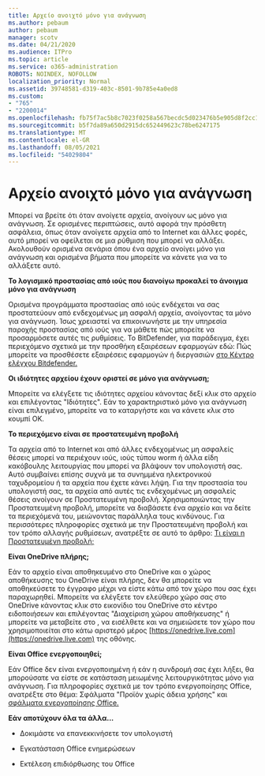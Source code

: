 ```yaml
---
title: Αρχείο ανοιχτό μόνο για ανάγνωση
ms.author: pebaum
author: pebaum
manager: scotv
ms.date: 04/21/2020
ms.audience: ITPro
ms.topic: article
ms.service: o365-administration
ROBOTS: NOINDEX, NOFOLLOW
localization_priority: Normal
ms.assetid: 39748581-d319-403c-8501-9b785e4a0ed8
ms.custom:
- "765"
- "2200014"
ms.openlocfilehash: fb75f7ac5b8c7023f0258a567becdc5d023476b5e905d8f2cc17479faea76af1
ms.sourcegitcommit: b5f7da89a650d2915dc652449623c78be6247175
ms.translationtype: MT
ms.contentlocale: el-GR
ms.lasthandoff: 08/05/2021
ms.locfileid: "54029804"
---
```

# <a name="file-open-read-only"></a>Αρχείο ανοιχτό μόνο για ανάγνωση

Μπορεί να βρείτε ότι όταν ανοίγετε αρχεία, ανοίγουν ως μόνο για ανάγνωση. Σε ορισμένες περιπτώσεις, αυτό αφορά την πρόσθετη ασφάλεια, όπως όταν ανοίγετε αρχεία από το Internet και άλλες φορές, αυτό μπορεί να οφείλεται σε μια ρύθμιση που μπορεί να αλλάξει. Ακολουθούν ορισμένα σενάρια όπου ένα αρχείο ανοίγει μόνο για ανάγνωση και ορισμένα βήματα που μπορείτε να κάνετε για να το αλλάξετε αυτό.
  
 **Το λογισμικό προστασίας από ιούς που διανοίγω προκαλεί το άνοιγμα μόνο για ανάγνωση**
  
Ορισμένα προγράμματα προστασίας από ιούς ενδέχεται να σας προστατεύουν από ενδεχομένως μη ασφαλή αρχεία, ανοίγοντας τα μόνο για ανάγνωση. Ίσως χρειαστεί να επικοινωνήστε με την υπηρεσία παροχής προστασίας από ιούς για να μάθετε πώς μπορείτε να προσαρμόσετε αυτές τις ρυθμίσεις. Το BitDefender, για παράδειγμα, έχει περιεχόμενο σχετικά με την προσθήκη εξαιρέσεων εφαρμογών εδώ: Πώς μπορείτε να προσθέσετε εξαιρέσεις εφαρμογών ή διεργασιών [στο Κέντρο ελέγχου Bitdefender.](https://aka.ms/AA6098i)
  
 **Οι ιδιότητες αρχείου έχουν οριστεί σε μόνο για ανάγνωση;**
  
Μπορείτε να ελέγξετε τις ιδιότητες αρχείου κάνοντας δεξί κλικ στο αρχείο και επιλέγοντας "Ιδιότητες". Εάν το χαρακτηριστικό μόνο για ανάγνωση είναι επιλεγμένο, μπορείτε να το καταργήστε και να κάνετε κλικ στο κουμπί OK.
  
 **Το περιεχόμενο είναι σε προστατευμένη προβολή**
  
Τα αρχεία από το Internet και από άλλες ενδεχομένως μη ασφαλείς θέσεις μπορεί να περιέχουν ιούς, ιούς τύπου worm ή άλλα είδη κακόβουλης λειτουργίας που μπορεί να βλάψουν τον υπολογιστή σας. Αυτό συμβαίνει επίσης συχνά με τα συνημμένα ηλεκτρονικού ταχυδρομείου ή τα αρχεία που έχετε κάνει λήψη. Για την προστασία του υπολογιστή σας, τα αρχεία από αυτές τις ενδεχομένως μη ασφαλείς θέσεις ανοίγουν σε Προστατευμένη προβολή. Χρησιμοποιώντας την Προστατευμένη προβολή, μπορείτε να διαβάσετε ένα αρχείο και να δείτε τα περιεχόμενά του, μειώνοντας παράλληλα τους κινδύνους. Για περισσότερες πληροφορίες σχετικά με την Προστατευμένη προβολή και τον τρόπο αλλαγής ρυθμίσεων, ανατρέξτε σε αυτό το άρθρο: [Τι είναι η Προστατευμένη προβολή;](https://support.office.com/article/d6f09ac7-e6b9-4495-8e43-2bbcdbcb6653)
  
 **Είναι OneDrive πλήρης;**
  
Εάν το αρχείο είναι αποθηκευμένο στο OneDrive και ο χώρος αποθήκευσης του OneDrive είναι πλήρης, δεν θα μπορείτε να αποθηκεύσετε το έγγραφο μέχρι να είστε κάτω από τον χώρο που σας έχει παραχωρηθεί. Μπορείτε να ελέγξετε τον ελεύθερο χώρο σας στο OneDrive κάνοντας κλικ στο εικονίδιο του OneDrive στο κέντρο ειδοποιήσεων και επιλέγοντας "Διαχείριση χώρου αποθήκευσης" ή μπορείτε να μεταβείτε στο , να εισέλθετε και να σημειώσετε τον χώρο που χρησιμοποιείται στο κάτω αριστερό μέρος [https://onedrive.live.com](https://onedrive.live.com) της οθόνης.
  
 **Είναι Office ενεργοποιηθεί;**
  
Εάν Office δεν είναι ενεργοποιημένη ή εάν η συνδρομή σας έχει λήξει, θα μπορούσατε να είστε σε κατάσταση μειωμένης λειτουργικότητας μόνο για ανάγνωση. Για πληροφορίες σχετικά με τον τρόπο ενεργοποίησης Office, ανατρέξτε στο θέμα: Σφάλματα "Προϊόν χωρίς άδεια χρήσης" και [σφάλματα ενεργοποίησης Office.](https://support.office.com/article/0d23d3c0-c19c-4b2f-9845-5344fedc4380)
  
 **Εάν αποτύχουν όλα τα άλλα...**
  
- Δοκιμάστε να επανεκκινήσετε τον υπολογιστή
    
- Εγκατάσταση Office ενημερώσεων
    
- Εκτέλεση επιδιόρθωσης του Office
    

